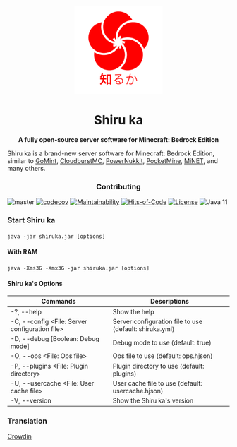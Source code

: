 <p align="center">
  <a href="http://shiruka.net">
    <img src="logo/SHIRUKA.png" width="200px"/>
  </a>
</p>
<h1 align="center">Shiru ka</h1>
<p align="center">
  <strong>A fully open-source server software for Minecraft: Bedrock Edition</strong>
</p>

Shiru ka is a brand-new server software for Minecraft: Bedrock Edition, similar to 
[GoMint](https://github.com/gomint/),
[CloudburstMC](https://github.com/cloudburstmc/),
[PowerNukkit](https://github.com/powernukkit/),
[PocketMine](https://github.com/pmmp),
[MiNET](https://github.com/NiclasOlofsson/MiNET),
and many others.

<h3 align="center" href="https://github.com/shiruka/conribution">Contributing</h3>

![master](https://github.com/shiruka/shiruka/workflows/build/badge.svg)
[![codecov](https://codecov.io/gh/shiruka/shiruka/branch/master/graph/badge.svg?token=R8GSQZLTS9)](https://codecov.io/gh/shiruka/shiruka)
[![Maintainability](https://api.codeclimate.com/v1/badges/39cc4c7bce400a705913/maintainability)](https://codeclimate.com/github/shiruka/shiruka/maintainability)
[![Hits-of-Code](https://hitsofcode.com/github/shiruka/shiruka)](https://hitsofcode.com/github/shiruka/shiruka/view)
[![License](https://img.shields.io/badge/license-MIT-green.svg)](https://github.com/shiruka/shiruka/blob/master/LICENSE)
![Java 11](https://img.shields.io/badge/java-11-green)

### Start Shiru ka

`java -jar shiruka.jar [options]`

#### With RAM

`java -Xms3G -Xmx3G -jar shiruka.jar [options]`

#### Shiru ka's Options

| Commands                                       | Descriptions                                            |
|------------------------------------------------|---------------------------------------------------------|
| -?, --help                                     | Show the help                                           |
| -C, --config <File: Server configuration file> | Server configuration file to use (default: shiruka.yml) |
| -D, --debug [Boolean: Debug mode]              | Debug mode to use (default: true)                       |
| -O, --ops <File: Ops file>                     | Ops file to use (default: ops.hjson)                    |
| -P, --plugins <File: Plugin directory>         | Plugin directory to use (default: plugins)              |
| -U, --usercache <File: User cache file>        | User cache file to use (default: usercache.hjson)       |
| -V, --version                                  | Show the Shiru ka's version                             |

### Translation

[Crowdin](https://crowdin.com/project/shiru-ka)
